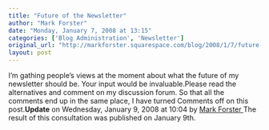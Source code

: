 ```yaml
---
title: "Future of the Newsletter"
author: "Mark Forster"
date: "Monday, January 7, 2008 at 13:15"
categories: ['Blog Administration', 'Newsletter']
original_url: "http://markforster.squarespace.com/blog/2008/1/7/future-of-the-newsletter.html"
layout: post
---
```


I’m gathing people’s views at the moment about what the future of my newsletter should be. Your input would be invaluable.Please read the alternatives and comment on my discussion forum. So that all the comments end up in the same place, I have turned Comments off on this post.**Update** on Wednesday, January 9, 2008 at 10:04 by
[
Mark Forster
](/member/markforster)The result of this consultation was published on January 9th.
